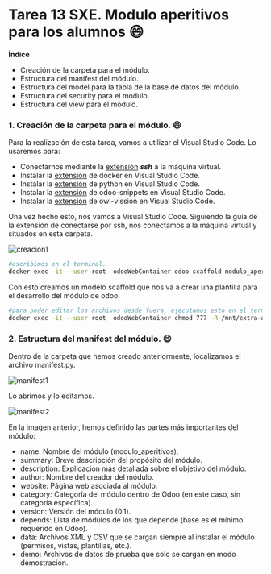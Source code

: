 # Tarea 13 SXE. Modulo aperitivos para los alumnos 😄

**Índice**
- Creación de la carpeta para el módulo.
- Estructura del manifest del módulo.
- Estructura del model para la tabla de la base de datos del módulo.
- Estructura del security para el módulo.
- Estructura del view para el módulo.


### 1. Creación de la carpeta para el módulo. 😄
Para la realización de esta tarea, vamos a utilizar el Visual Studio Code. Lo usaremos para:
- Conectarnos mediante la [extensión](https://marketplace.visualstudio.com/items?itemName=ms-vscode-remote.remote-ssh) ***ssh*** a la máquina virtual.
- Instalar la [extensión](https://marketplace.visualstudio.com/items?itemName=ms-azuretools.vscode-docker) de docker en Visual Studio Code.
- Instalar la [extensión](https://marketplace.visualstudio.com/items?itemName=ms-python.python) de python en Visual Studio Code.
- Instalar la [extensión](https://marketplace.visualstudio.com/items?itemName=jeffery9.odoo-snippets) de odoo-snippets en Visual Studio Code. 
- Instalar la [extensión](https://marketplace.visualstudio.com/items?itemName=Odoo.owl-vision) de owl-vission en Visual Studio Code.

Una vez hecho esto, nos vamos a Visual Studio Code. Siguiendo la guía de la extensión de conectarse por ssh, nos conectamos a la máquina virtual y situados en esta carpeta.

![creacion1](https://github.com/user-attachments/assets/a4d99482-b07e-4e7f-8c28-7b2aa1b4b0d4)

```bash
#escribimos en el terminal.
docker exec -it --user root  odooWebContainer odoo scaffold modulo_aperitivos /mnt/extra-addons/
```

Con esto creamos un modelo scaffold que nos va a crear una plantilla para el desarrollo del módulo de odoo.

```bash
#para poder editar los archivos desde fuera, ejecutamos esto en el terminal.
docker exec -it --user root  odooWebContainer chmod 777 -R /mnt/extra-addons/modulo_aperitivos
```
### 2. Estructura del manifest del módulo. 😄
Dentro de la carpeta que hemos creado anteriormente, localizamos el archivo manifest.py.

![manifest1](https://github.com/user-attachments/assets/6b20e909-af23-4dfc-a59b-2f774e7f2574)

Lo abrimos y lo editamos.

![manifest2](https://github.com/user-attachments/assets/ee99c0f8-b7b2-4c6d-a6a9-10afd67b81f9)

En la imagen anterior, hemos definido las partes más importantes del módulo:

- name: Nombre del módulo (modulo_aperitivos).
- summary: Breve descripción del propósito del módulo.
- description: Explicación más detallada sobre el objetivo del módulo.
- author: Nombre del creador del módulo.
- website: Página web asociada al módulo.
- category: Categoría del módulo dentro de Odoo (en este caso, sin categoría específica).
- version: Versión del módulo (0.1).
- depends: Lista de módulos de los que depende (base es el mínimo requerido en Odoo).
- data: Archivos XML y CSV que se cargan siempre al instalar el módulo (permisos, vistas, plantillas, etc.).
- demo: Archivos de datos de prueba que solo se cargan en modo demostración.


